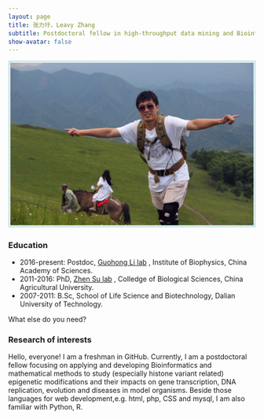```yaml
---
layout: page
title: 张力圩，Leavy Zhang
subtitle: Postdoctoral fellow in high-throughput data mining and Bioinformatics development
show-avatar: false
---
```


![Leavy Zhang](/img/leavy.jpg)

### Education
- 2016-present: Postdoc, [Guohong Li lab][1] , Institute of Biophysics, China Academy of Sciences.
- 2011-2016: PhD, [Zhen Su lab][2] , Colledge of Biological Sciences, China Agricultural University.
- 2007-2011: B.Sc, School of Life Science and Biotechnology, Dalian University of Technology.

[1]: http://www.ibp.cas.cn/lighLab/ "lilab"
[2]: http://bioinformatics.cau.edu.cn/ZhenSuLab/index_e.html "sulab"
What else do you need?

### Research of interests
Hello, everyone!
I am a freshman in GitHub. Currently, I am a postdoctoral fellow focusing on applying and developing Bioinformatics and mathematical methods to study (especially histone variant related) epigenetic modifications and their impacts on gene transcription, DNA replication, evolution and diseases in model organisms. Beside those languages for web development,e.g. html, php, CSS and mysql, I am also familiar with Python, R.
